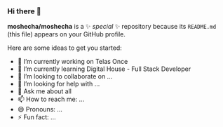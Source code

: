 ### Hi there 👋


**moshecha/moshecha** is a ✨ _special_ ✨ repository because its `README.md` (this file) appears on your GitHub profile.

Here are some ideas to get you started:

- 🔭 I’m currently working on Telas Once
- 🌱 I’m currently learning Digital House - Full Stack Developer
- 👯 I’m looking to collaborate on ...
- 🤔 I’m looking for help with ...
- 💬 Ask me about all
- 📫 How to reach me: ...
- 😄 Pronouns: ...
- ⚡ Fun fact: ...

